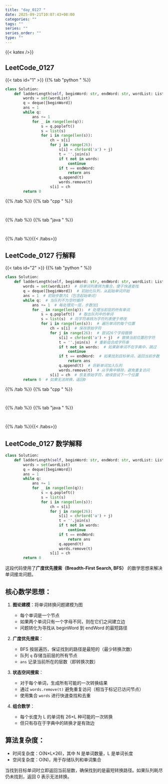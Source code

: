 ```yaml
---
title: "day_0127 "
date: 2025-09-21T10:07:43+08:00
categories: ""
tags: ""
series: ""
series_order: ""
type: ""
---
```


{{< katex />}}


## LeetCode_0127 

{{< tabs id="1" >}}
{{% tab "python " %}}

```python 
class Solution:
    def ladderLength(self, beginWord: str, endWord: str, wordList: List[str]) -> int:
        words = set(wordList)
        q = deque([beginWord])
        ans = 1
        while q:
            ans += 1
            for _ in range(len(q)):
                s = q.popleft()
                s = list(s)
                for i in range(len(s)):
                    ch = s[i]
                    for j in range(26):
                        s[i] = chr(ord('a') + j)
                        t = ''.join(s)
                        if t not in words:
                            continue
                        if t == endWord:
                            return ans
                        q.append(t)
                        words.remove(t)
                    s[i] = ch
        return 0 
```

{{% /tab %}}
{{% tab "cpp " %}}

```cpp 
 
```

{{% /tab %}}
{{% tab "java " %}}

```java 
 
```

{{% /tab %}}{{< /tabs>}}

## LeetCode_0127  行解释

{{< tabs id="2" >}}
{{% tab "python " %}}

```python 
class Solution:
    def ladderLength(self, beginWord: str, endWord: str, wordList: List[str]) -> int:
        words = set(wordList)  # 将单词列表转为集合，便于快速查找
        q = deque([beginWord])  # 初始化队列，从起始单词开始
        ans = 1  # 初始步数为1（包含起始单词）
        while q:  # 当队列不为空时循环
            ans += 1  # 每处理完一层，步数加1
            for _ in range(len(q)):  # 处理当前层的所有单词
                s = q.popleft()  # 取出队列中的单词
                s = list(s)  # 将字符串转为字符列表便于修改
                for i in range(len(s)):  # 遍历单词的每个位置
                    ch = s[i]  # 保存原始字符
                    for j in range(26):  # 尝试26个字母替换
                        s[i] = chr(ord('a') + j)  # 替换当前位置的字符
                        t = ''.join(s)  # 重新组合成字符串
                        if t not in words:  # 如果新单词不在字典中，跳过
                            continue
                        if t == endWord:  # 如果找到目标单词，返回当前步数
                            return ans
                        q.append(t)  # 将新单词加入队列
                        words.remove(t)  # 从字典中移除，避免重复访问
                    s[i] = ch  # 恢复原始字符，继续尝试下一个位置
        return 0  # 如果无法转换，返回0
```

{{% /tab %}}
{{% tab "cpp " %}}

```cpp 
 
```

{{% /tab %}}
{{% tab "java " %}}

```java 
 
```

{{% /tab %}}{{< /tabs>}}

## LeetCode_0127  数学解释

```python 
class Solution:
    def ladderLength(self, beginWord: str, endWord: str, wordList: List[str]) -> int:
        words = set(wordList)
        q = deque([beginWord])
        ans = 1
        while q:
            ans += 1
            for _ in range(len(q)):
                s = q.popleft()
                s = list(s)
                for i in range(len(s)):
                    ch = s[i]
                    for j in range(26):
                        s[i] = chr(ord('a') + j)
                        t = ''.join(s)
                        if t not in words:
                            continue
                        if t == endWord:
                            return ans
                        q.append(t)
                        words.remove(t)
                    s[i] = ch
        return 0 
```


这段代码使用了**广度优先搜索（Breadth-First Search, BFS）** 的数学思想来解决单词接龙问题。

## 核心数学思想：

1. **图论建模**：将单词转换问题建模为图
   - 每个单词是一个节点
   - 如果两个单词只有一个字母不同，则在它们之间建立边
   - 问题转化为寻找从 beginWord 到 endWord 的最短路径

2. **广度优先搜索**：
   - BFS 按层遍历，保证找到的路径是最短的（最少转换次数）
   - 队列 `q` 存储当前层的所有节点
   - `ans` 记录当前所在的层数（即转换次数）

3. **状态空间搜索**：
   - 对于每个单词，生成所有可能的一次转换结果
   - 通过 `words.remove(t)` 避免重复访问（相当于标记已访问节点）
   - 使用集合 `words` 进行快速查找和去重

4. **组合数学**：
   - 每个长度为 L 的单词有 26×L 种可能的一次转换
   - 但只有存在于字典中的转换才是有效边

## 算法复杂度：
- 时间复杂度：O(N×L×26)，其中 N 是单词数量，L 是单词长度
- 空间复杂度：O(N)，用于存储队列和单词集合

当找到目标单词时立即返回当前层数，确保找到的是最短转换路径。如果队列耗尽仍未找到，返回 0 表示无法转换。

